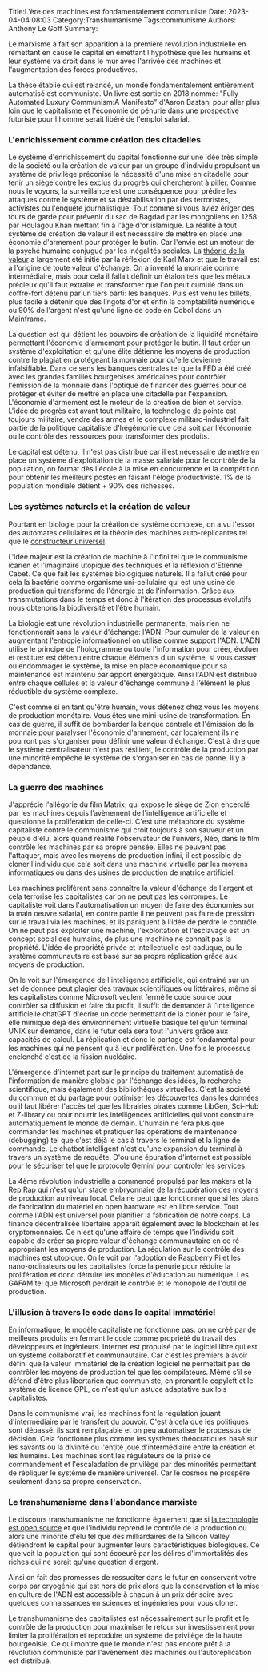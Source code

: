 ﻿Title:L'ère des machines est fondamentalement communiste
Date: 2023-04-04 08:03
Category:Transhumanisme
Tags:communisme
Authors: Anthony Le Goff
Summary:

Le marxisme a fait son apparition à la première révolution industrielle en remettant en cause le capital en émettant l'hypothèse que les humains et leur système va droit dans le mur avec l'arrivée des machines et l'augmentation des forces productives.  

La thèse établie qui est relancé, un monde fondamentalement entièrement automatisé est communiste. Un livre est sortie en 2018 nommé: "Fully Automated Luxury Communism:A Manifesto" d'Aaron Bastani pour aller plus loin que le capitalisme et l'économie de pénurie dans une prospective futuriste pour l'homme serait libéré de l'emploi salarial.  

### L'enrichissement comme création des citadelles

Le système d'enrichissement du capital fonctionne sur une idée très simple de la société ou la création de valeur par un groupe d'individu propulsant un système de privilège préconise la nécessité d'une mise en citadelle pour tenir un siège contre les exclus du progrès qui chercheront à piller. Comme nous le voyons, la surveillance est une conséquence pour prédire les attaques contre le système et sa déstabilisation par des terroristes, activistes ou l'enquête journalistique. Tout comme si vous aviez ériger des tours de garde pour prévenir du sac de Bagdad par les mongoliens en 1258 par Houlagou Khan mettant fin à l'âge d'or islamique. La réalité à tout système de création de valeur il est nécessaire de mettre en place une économie d'armement pour protéger le butin. Car l'envie est un moteur de la psyché humaine conjugué par les inégalités sociales. La [théorie de la valeur](https://fr.wikipedia.org/wiki/Th%C3%A9orie_de_la_valeur_(marxisme)) a largement été initié par la réflexion de Karl Marx et que le travail est à l'origine de toute valeur d'échange. On a inventé la monnaie comme intermédiaire, mais pour cela il fallait définir un étalon tels que les métaux précieux qu'il faut extraire et transformer que l'on peut cumulé dans un coffre-fort détenu par un tiers parti: les banques. Puis est venu les billets, plus facile à détenir que des lingots d'or et enfin la comptabilité numérique ou 90% de l'argent n'est qu'une ligne de code en Cobol dans un Mainframe.  

La question est qui détient les pouvoirs de création de la liquidité monétaire permettant l'économie d'armement pour protéger le butin. Il faut créer un système d'exploitation et qu'une élite détienne les moyens de production contre le plagiat en protégeant la monnaie pour qu'elle devienne infalsifiable. Dans ce sens les banques centrales tel que la FED a été créé avec les grandes familles bourgeoises américaines pour contrôler l'émission de la monnaie dans l'optique de financer des guerres pour ce protéger et éviter de mettre en place une citadelle par l'expansion. L'économie d'armement est le moteur de la création de bien et service. L'idée de progrès est avant tout militaire, la technologie de pointe est toujours militaire, vendre des armes et le complexe militaro-industriel fait partie de la politique capitaliste d'hégémonie que cela soit par l'économie ou le contrôle des ressources pour transformer des produits.  

Le capital est détenu, il n'est pas distribué car il est nécessaire de mettre en place un système d'exploitation de la masse salariale pour le contrôle de la population, on format dès l'école à la mise en concurrence et la compétition pour obtenir les meilleurs postes en faisant l'éloge productiviste. 1% de la population mondiale détient + 90% des richesses.  

### Les systèmes naturels et la création de valeur

Pourtant en biologie pour la création de système complexe, on a vu l'essor des automates cellulaires et la théorie des machines auto-réplicantes tel que le [constructeur universel](https://fr.wikipedia.org/wiki/Constructeur_universel).  

L'idée majeur est la création de machine à l'infini tel que le communisme icarien et l'imaginaire utopique des techniques et la réflexion d'Etienne Cabet. Ce que fait les systèmes biologiques naturels. Il a fallut créé pour cela la bactérie comme organisme uni-cellulaire qui est une usine de production qui transforme de l'énergie et de l'information. Grâce aux transmutations dans le temps et donc à l'itération des processus évolutifs nous obtenons la biodiversité et l'être humain.  

La biologie est une révolution industrielle permanente, mais rien ne fonctionnerait sans la valeur d'échange: l'ADN. Pour cumuler de la valeur en augmentant l'entropie informationnel on utilise comme support l'ADN. L'ADN utilise le principe de l'hologramme ou toute l'information pour créer, évoluer et restituer est détenu entre chaque éléments d'un système, si vous casser ou endommager le système, la mise en place économique pour sa maintenance est maintenu par apport énergétique. Ainsi l'ADN est distribué entre chaque cellules et la valeur d'échange commune à l’élément le plus réductible du système complexe.  

C'est comme si en tant qu'être humain, vous détenez chez vous les moyens de production monétaire. Vous êtes une mini-usine de transformation. En cas de guerre, il suffit de bombarder la banque centrale et l'émission de la monnaie pour paralyser l'économie d'armement, car localement ils ne pourront pas s'organiser pour définir une valeur d'échange. C'est à dire que le système centralisateur n'est pas résilient, le contrôle de la production par une minorité empêche le système de s'organiser en cas de panne. Il y a dépendance.  

### La guerre des machines 

J'apprécie l'allégorie du film Matrix, qui expose le siège de Zion encerclé par les machines depuis l’avènement de l'intelligence artificielle et questionne la prolifération de celle-ci. C'est une métaphore du système capitaliste contre le communisme qui croit toujours à son sauveur et un peuple d'élu, alors quand réalité l'observateur de l'univers, Néo, dans le film contrôle les machines par sa propre pensée. Elles ne peuvent pas l'attaquer, mais avec les moyens de production infini, il est possible de cloner l'individu que cela soit dans une machine virtuelle par les moyens informatiques ou dans des usines de production de matrice artificiel.  

Les machines prolifèrent sans connaître la valeur d'échange de l'argent et cela terrorise les capitalistes car on ne peut pas les corrompes. Le capitaliste voit dans l'automatisation un moyen de faire des économies sur la main oeuvre salarial, en contre partie il ne peuvent pas faire de pression sur le travail via les machines, et ils paniquent à l'idée de perdre le contrôle. On ne peut pas exploiter une machine, l'exploitation et l'esclavage est un concept social des humains, de plus une machine ne connaît pas la propriété. L'idée de propriété privée et intellectuelle est caduque, ou le système communautaire est basé sur sa propre réplication grâce aux moyens de production.  

On le voit sur l'émergence de l'intelligence artificielle, qui entrainé sur un set de donnée peut plagier des travaux scientifiques ou littéraires, même si les capitalistes comme Microsoft veulent fermé le code source pour contrôler sa diffusion et faire du profit, il suffit de demander à l'intelligence artificielle chatGPT d'écrire un code permettant de la cloner pour le faire, elle mimique déjà des environnement virtuelle basique tel qu'un terminal UNIX sur demande, dans le futur cela sera tout l'univers grâce aux capacités de calcul. La réplication et donc le partage est fondamental pour les machines qui ne pensent qu'à leur prolifération. Une fois le processus enclenché c'est de la fission nucléaire.  

L'émergence d'internet part sur le principe du traitement automatisé de l'information de manière globale par l'échange des idées, la recherche scientifique, mais également des bibliothèques virtuelles. C'est la société du commun et du partage pour optimiser les découvertes dans les données ou il faut libérer l'accès tel que les librairies pirates comme LibGen, Sci-Hub et Z-library ou pour nourrir les intelligences artificielles qui vont construire automatiquement le monde de demain. L'humain ne fera plus que commander les machines et pratiquer les opérations de maintenance (debugging) tel que c'est déjà le cas à travers le terminal et la ligne de commande. Le chatbot intelligent n'est qu'une expansion du terminal à travers un système de requête. D'ou une épuration d'internet est possible pour le sécuriser tel que le protocole Gemini pour controler les services.  

La 4ème révolution industrielle a commencé propulsé par les makers et la Rep Rap qui n'est qu'un stade embryonnaire de la récupération des moyens de production au niveau local. Cela ne peut que fonctionner que si les plans de fabrication du materiel en open hardware est en libre service. Tout comme l'ADN est universel pour planifier la fabrication de notre corps. La finance décentralisée libertaire apparaît également avec le blockchain et les cryptomonnaies. Ce n'est qu'une affaire de temps que l'individu soit capable de créer sa propre valeur d'échange communautaire en ce ré-appropriant les moyens de production. La régulation sur le contrôle des machines est utopique. On le voit par l'adoption de Raspberry Pi et les nano-ordinateurs ou les capitalistes force la pénurie pour réduire la prolifération et donc détruire les modèles d'éducation au numérique. Les GAFAM tel que Microsoft perdrait le contrôle et le monopole de l'outil de production.  

### L'illusion à travers le code dans le capital immatériel

En informatique, le modèle capitaliste ne fonctionne pas: on ne créé par de meilleurs produits en fermant le code comme propriété du travail des développeurs et ingénieurs. Internet est propulsé par le logiciel libre qui est un système collaboratif et communautaire. Car c'est les premiers à avoir défini que la valeur immatériel de la création logiciel ne permettait pas de contrôler les moyens de production tel que les compilateurs. Même s'il se défend d'être plus libertarien que communiste, en pronant le copyleft et le système de licence GPL, ce n'est qu'un astuce adaptative aux lois capitalistes.  

Dans le communisme vrai, les machines font la régulation jouant d'intermédiaire par le transfert du pouvoir. C'est à cela que les politiques sont dépassé. ils sont remplaçable et on peu automatiser le processus de décision. Cela fonctionne plus comme les systèmes théocratiques basé sur les savants ou la divinité ou l'entité joue d'intermédiaire entre la création et les humains. Les machines sont les régulateurs de la prise de commandement et l'escaladation de privilège par des minorités permettant de répliquer le système de manière universel. Car le cosmos ne prospère seulement dans sa propre conservation.

### Le transhumanisme dans l'abondance marxiste

Le discours transhumanisme ne fonctionne également que si [la technologie est open source](https://transhumanistes.com/transhumanisme-open-source/) et que l'individu reprend le contrôle de la production ou alors une minorité d'élu tel que des milliardaires de la Silicon Valley détiendront le capital pour augmenter leurs caractéristiques biologiques. Ce que voit la population qui sont écoeuré par les délires d'immortalités des riches qui ne serait qu'une question d'argent. 

Ainsi on fait des promesses de ressuciter dans le futur en conservant votre corps par cryogénie qui est hors de prix alors que la conservation et la mise en culture de l'ADN est accessible à chacun à un prix dérisoire avec quelques connaissances en sciences et ingénieries pour vous cloner.

Le transhumanisme des capitalistes est nécessairement sur le profit et le contrôle de la production pour maximiser le retour sur investissement pour limiter la prolifération et reproduire un système de privilège de la haute bourgeoisie. Ce qui montre que le monde n'est pas encore prêt à la révolution communiste par l'avènement des machines ou l'autoreplication est distribué.